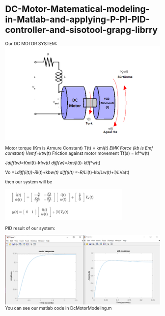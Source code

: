# DC-Motor-Matematical-modeling-in-Matlab-and-applying-P-PI-PID-controller-and-sisotool-grapg-librry
Our DC MOTOR SYSTEM:
![Medal](https://github.com/btknzn/DC-Motor-Matematical-modeling-in-Matlab-and-applying-P-PI-PID-controller-and-sisotool-grapg-librry/blob/master/DCMotor.PNG)



Motor torque (Km is Armure Constant)
T(t) = km*i(t)
EMK Force (kb is Emf constant)
Vemf=kt*w(t)
Friction against motor movement
Tf(s) = kf*w(t)

J*diff(w)=Km*i(t)-kf*w(t)
diff(w)=km/j*i(t)-kf/j*w(t)

Vo =L*diff(i(t))-R*i(t)+kb*w(t)
diff(i(t) =-R/L*i(t)-kb/L*w(t)+1/L*Va(t)

then our system will be

![Medal](https://github.com/btknzn/DC-Motor-Matematical-modeling-in-Matlab-and-applying-P-PI-PID-controller-and-sisotool-grapg-librry/blob/master/System.PNG)

PID result of our system:

![Medal](https://github.com/btknzn/DC-Motor-Matematical-modeling-in-Matlab-and-applying-P-PI-PID-controller-and-sisotool-grapg-librry/blob/master/Capture.PNG)
You can see our matlab code in DcMotorModeling.m
